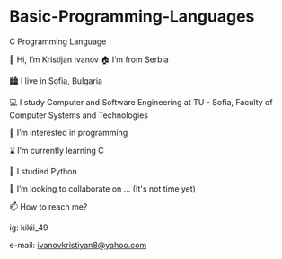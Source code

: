 # Basic-Programming-Languages
C Programming Language

👋 Hi, I’m Kristijan Ivanov
🏠 I’m from Serbia

🏙️ I live in Sofia, Bulgaria

💻 I study Computer and Software Engineering at TU - Sofia, Faculty of Computer Systems and Technologies

👀 I’m interested in programming

⌛ I’m currently learning C

🌱 I studied Python

💞️ I’m looking to collaborate on ... (It's not time yet)

📫 How to reach me?

ig: kikii_49

e-mail: ivanovkristiyan8@yahoo.com
